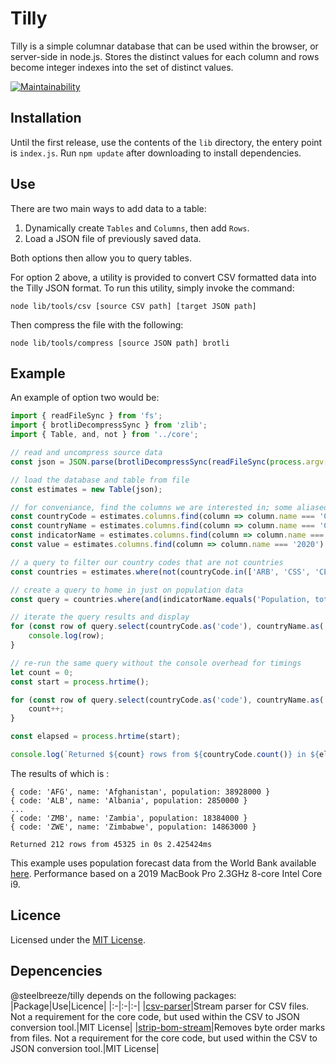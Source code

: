 # Tilly
Tilly is a simple columnar database that can be used within the browser, or server-side in node.js. Stores the distinct values for each column and rows become integer indexes into the set of distinct values.

[![Maintainability](https://api.codeclimate.com/v1/badges/a0cbfd497a54ac1fb031/maintainability)](https://codeclimate.com/github/steelbreeze/tilly/maintainability)

## Installation
Until the first release, use the contents of the ```lib``` directory, the entery point is ```index.js```.
Run `npm update` after downloading to install dependencies.

## Use
There are two main ways to add data to a table:
1. Dynamically create ```Tables``` and ```Columns```, then add ```Rows```.
2. Load a JSON file of previously saved data.

Both options then allow you to query tables.

For option 2 above, a utility is provided to convert CSV formatted data into the Tilly JSON format. To run this utility, simply invoke the command:
```
node lib/tools/csv [source CSV path] [target JSON path]
```
Then compress the file with the following:
```
node lib/tools/compress [source JSON path] brotli
```
## Example
An example of option two would be:
```TypeScript
import { readFileSync } from 'fs';
import { brotliDecompressSync } from 'zlib';
import { Table, and, not } from '../core';

// read and uncompress source data
const json = JSON.parse(brotliDecompressSync(readFileSync(process.argv[2])).toString('utf-8'));

// load the database and table from file
const estimates = new Table(json);

// for conveniance, find the columns we are interested in; some aliased
const countryCode = estimates.columns.find(column => column.name === 'Country Code')!;
const countryName = estimates.columns.find(column => column.name === 'Country Name')!;
const indicatorName = estimates.columns.find(column => column.name === 'Indicator Name')!;
const value = estimates.columns.find(column => column.name === '2020')!.as('population').to(Number);

// a query to filter our country codes that are not countries
const countries = estimates.where(not(countryCode.in(['ARB', 'CSS', 'CEB', 'EAR', 'EAS', 'EAP', 'TEA', 'ECS', 'ECA', 'TEC', 'EUU', 'FCS', 'HPC', 'HIC', 'INX', 'LTE', 'EMU', 'LCN', 'LAC', 'TLA', 'LDC', 'LIC', 'LMY', 'LMC', 'MEA', 'MNA', 'TMN', 'MIC', 'NAC', 'OED', 'OSS', 'PSS', 'PST', 'PRE', 'SST', 'SAS', 'TSA', 'SSF', 'SSA', 'TSS', 'UMC', 'WLD'])));

// create a query to home in just on population data
const query = countries.where(and(indicatorName.equals('Population, total'), not(value.equals(null))));

// iterate the query results and display
for (const row of query.select(countryCode.as('code'), countryName.as('name'), value)) {
	console.log(row);
}

// re-run the same query without the console overhead for timings
let count = 0;
const start = process.hrtime();

for (const row of query.select(countryCode.as('code'), countryName.as('name'), value)) {
	count++;
}

const elapsed = process.hrtime(start);

console.log(`Returned ${count} rows from ${countryCode.count()} in ${elapsed[0]}s ${elapsed[1] / 1000000}ms`);
```
The results of which is :
```
{ code: 'AFG', name: 'Afghanistan', population: 38928000 }
{ code: 'ALB', name: 'Albania', population: 2850000 }
...
{ code: 'ZMB', name: 'Zambia', population: 18384000 }
{ code: 'ZWE', name: 'Zimbabwe', population: 14863000 }

Returned 212 rows from 45325 in 0s 2.425424ms
```
This example uses population forecast data from the World Bank available [here](https://datacatalog.worldbank.org/dataset/health-nutrition-and-population-statistics). Performance based on a 2019 MacBook Pro 2.3GHz 8-core Intel Core i9.

## Licence
Licensed under the [MIT License](LICENSE).

## Depencencies
@steelbreeze/tilly depends on the following packages:
|Package|Use|Licence|
|:-|:-|:-|
|[csv-parser](https://github.com/mafintosh/csv-parser)|Stream parser for CSV files. Not a requirement for the core code, but used within the CSV to JSON conversion tool.|MIT License|
|[strip-bom-stream](https://github.com/sindresorhus/strip-bom-stream)|Removes byte order marks from files. Not a requirement for the core code, but used within the CSV to JSON conversion tool.|MIT License|

